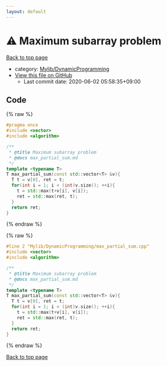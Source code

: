 ```yaml
---
layout: default
---
```


<!-- mathjax config similar to math.stackexchange -->
<script type="text/javascript" async
  src="https://cdnjs.cloudflare.com/ajax/libs/mathjax/2.7.5/MathJax.js?config=TeX-MML-AM_CHTML">
</script>
<script type="text/x-mathjax-config">
  MathJax.Hub.Config({
    TeX: { equationNumbers: { autoNumber: "AMS" }},
    tex2jax: {
      inlineMath: [ ['$','$'] ],
      processEscapes: true
    },
    "HTML-CSS": { matchFontHeight: false },
    displayAlign: "left",
    displayIndent: "2em"
  });
</script>

<script type="text/javascript" src="https://cdnjs.cloudflare.com/ajax/libs/jquery/3.4.1/jquery.min.js"></script>
<script src="https://cdn.jsdelivr.net/npm/jquery-balloon-js@1.1.2/jquery.balloon.min.js" integrity="sha256-ZEYs9VrgAeNuPvs15E39OsyOJaIkXEEt10fzxJ20+2I=" crossorigin="anonymous"></script>
<script type="text/javascript" src="../../../assets/js/copy-button.js"></script>
<link rel="stylesheet" href="../../../assets/css/copy-button.css" />


# :warning: Maximum subarray problem

<a href="../../../index.html">Back to top page</a>

* category: <a href="../../../index.html#3a96c66483797c15eff4c0c3d8733619">Mylib/DynamicProgramming</a>
* <a href="{{ site.github.repository_url }}/blob/master/Mylib/DynamicProgramming/max_partial_sum.cpp">View this file on GitHub</a>
    - Last commit date: 2020-06-02 05:58:35+09:00




## Code

<a id="unbundled"></a>
{% raw %}
```cpp
#pragma once
#include <vector>
#include <algorithm>

/**
 * @title Maximum subarray problem
 * @docs max_partial_sum.md
 */
template <typename T>
T max_partial_sum(const std::vector<T> &v){
  T t = v[0], ret = t;
  for(int i = 1; i < (int)v.size(); ++i){
    t = std::max(t+v[i], v[i]);
    ret = std::max(ret, t);
  }
  return ret;
}

```
{% endraw %}

<a id="bundled"></a>
{% raw %}
```cpp
#line 2 "Mylib/DynamicProgramming/max_partial_sum.cpp"
#include <vector>
#include <algorithm>

/**
 * @title Maximum subarray problem
 * @docs max_partial_sum.md
 */
template <typename T>
T max_partial_sum(const std::vector<T> &v){
  T t = v[0], ret = t;
  for(int i = 1; i < (int)v.size(); ++i){
    t = std::max(t+v[i], v[i]);
    ret = std::max(ret, t);
  }
  return ret;
}

```
{% endraw %}

<a href="../../../index.html">Back to top page</a>

